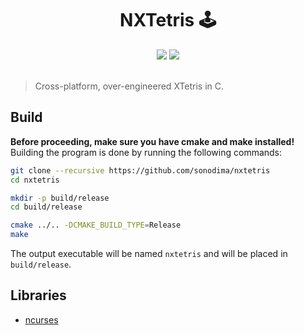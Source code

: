 <h1 align="center">NXTetris 🕹️</h1>

<div align="center">
  <img src="https://badgen.net/badge/lang/ANSI-C/grey"/>
  <a href="https://sonodima.github.io/nxtetris/" target="_blank"><img src="https://badgen.net/badge/docs/Doxygen/red"/></a>
  <br>
  <br>
</div>

> Cross-platform, over-engineered XTetris in C.

## Build

<b>Before proceeding, make sure you have cmake and make installed!</b>
<br>
Building the program is done by running the following commands:

```bash
git clone --recursive https://github.com/sonodima/nxtetris
cd nxtetris

mkdir -p build/release
cd build/release

cmake ../.. -DCMAKE_BUILD_TYPE=Release
make
```

The output executable will be named `nxtetris` and will be placed in `build/release`.

## Libraries

- [ncurses](https://invisible-island.net/ncurses/announce.html)
